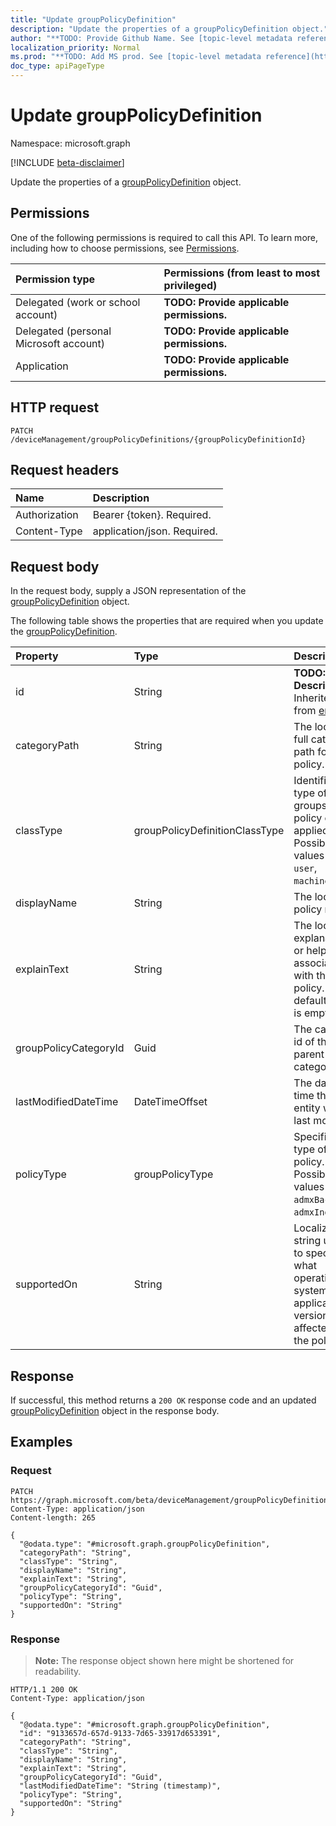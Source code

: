 ```yaml
---
title: "Update groupPolicyDefinition"
description: "Update the properties of a groupPolicyDefinition object."
author: "**TODO: Provide Github Name. See [topic-level metadata reference](https://msgo.azurewebsites.net/add/document/guidelines/metadata.html#topic-level-metadata)**"
localization_priority: Normal
ms.prod: "**TODO: Add MS prod. See [topic-level metadata reference](https://msgo.azurewebsites.net/add/document/guidelines/metadata.html#topic-level-metadata)**"
doc_type: apiPageType
---
```


# Update groupPolicyDefinition
Namespace: microsoft.graph

[!INCLUDE [beta-disclaimer](../../includes/beta-disclaimer.md)]

Update the properties of a [groupPolicyDefinition](../resources/grouppolicydefinition.md) object.

## Permissions
One of the following permissions is required to call this API. To learn more, including how to choose permissions, see [Permissions](/graph/permissions-reference).

|Permission type|Permissions (from least to most privileged)|
|:---|:---|
|Delegated (work or school account)|**TODO: Provide applicable permissions.**|
|Delegated (personal Microsoft account)|**TODO: Provide applicable permissions.**|
|Application|**TODO: Provide applicable permissions.**|

## HTTP request

<!-- {
  "blockType": "ignored"
}
-->
``` http
PATCH /deviceManagement/groupPolicyDefinitions/{groupPolicyDefinitionId}
```

## Request headers
|Name|Description|
|:---|:---|
|Authorization|Bearer {token}. Required.|
|Content-Type|application/json. Required.|

## Request body
In the request body, supply a JSON representation of the [groupPolicyDefinition](../resources/grouppolicydefinition.md) object.

The following table shows the properties that are required when you update the [groupPolicyDefinition](../resources/grouppolicydefinition.md).

|Property|Type|Description|
|:---|:---|:---|
|id|String|**TODO: Add Description** Inherited from [entity](../resources/entity.md)|
|categoryPath|String|The localized full category path for the policy.|
|classType|groupPolicyDefinitionClassType|Identifies the type of groups the policy can be applied to. Possible values are: `user`, `machine`.|
|displayName|String|The localized policy name.|
|explainText|String|The localized explanation or help text associated with the policy. The default value is empty.|
|groupPolicyCategoryId|Guid|The category id of the parent category|
|lastModifiedDateTime|DateTimeOffset|The date and time the entity was last modified.|
|policyType|groupPolicyType|Specifies the type of group policy. Possible values are: `admxBacked`, `admxIngested`.|
|supportedOn|String|Localized string used to specify what operating system or application version is affected by the policy.|



## Response

If successful, this method returns a `200 OK` response code and an updated [groupPolicyDefinition](../resources/grouppolicydefinition.md) object in the response body.

## Examples

### Request
<!-- {
  "blockType": "request",
  "name": "update_grouppolicydefinition"
}
-->
``` http
PATCH https://graph.microsoft.com/beta/deviceManagement/groupPolicyDefinitions/{groupPolicyDefinitionId}
Content-Type: application/json
Content-length: 265

{
  "@odata.type": "#microsoft.graph.groupPolicyDefinition",
  "categoryPath": "String",
  "classType": "String",
  "displayName": "String",
  "explainText": "String",
  "groupPolicyCategoryId": "Guid",
  "policyType": "String",
  "supportedOn": "String"
}
```


### Response
>**Note:** The response object shown here might be shortened for readability.
<!-- {
  "blockType": "response",
  "truncated": true
}
-->
``` http
HTTP/1.1 200 OK
Content-Type: application/json

{
  "@odata.type": "#microsoft.graph.groupPolicyDefinition",
  "id": "9133657d-657d-9133-7d65-33917d653391",
  "categoryPath": "String",
  "classType": "String",
  "displayName": "String",
  "explainText": "String",
  "groupPolicyCategoryId": "Guid",
  "lastModifiedDateTime": "String (timestamp)",
  "policyType": "String",
  "supportedOn": "String"
}
```

